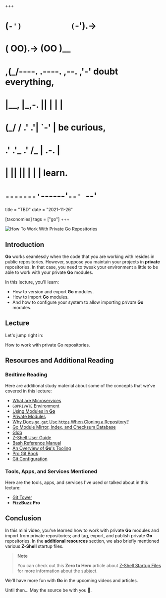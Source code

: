 +++
#   (`-')           (`-').->
#   ( OO).->        (OO )__
# ,(_/----. .----. ,--. ,'-' doubt everything,
# |__,    |\_,-.  ||  | |  |
#  (_/   /    .' .'|  `-'  | be curious,
#  .'  .'_  .'  /_ |  .-.  |
# |       ||      ||  | |  | learn.
# `-------'`------'`--' `--'

title = "TBD"
date = "2021-11-26"

[taxonomies]
tags = ["go"]
+++

![How To Work With Private Go Repositories](/images/size/w1200/2024/03/private.png)

Introduction
------------

**Go** works seamlessly when the code that you are working with resides in public repositories. However, suppose you maintain your projects in **private** repositories. In that case, you need to tweak your environment a little to be able to work with your private **Go** modules.

In this lecture, you'll learn:

*   How to version and export **Go** modules.
*   How to import **Go** modules.
*   And how to configure your system to allow importing _private_ **Go** modules.

Lecture
-------

Let's jump right in:

How to work with private Go repositories.

Resources and Additional Reading
--------------------------------

### Bedtime Reading

Here are additional study material about some of the concepts that we've covered in this lecture:

*   [What are Microservices](https://microservices.io/)
*   [`GOPRIVATE` Environment](https://www.goproxy.io/docs/GOPRIVATE-env.html)
*   [Using Modules in **Go**](https://blog.golang.org/using-go-modules)
*   [Private Modules](https://golang.org/ref/mod#private-modules)
*   [Why Does `go get` Use `https` When Cloning a Repository?](https://golang.org/doc/faq#git_https)
*   [Go Module Mirror, Index, and Checksum Database](https://sum.golang.org/)
*   [Glob](https://en.wikipedia.org/wiki/Glob_(programming))
*   [Z-Shell User Guide](https://zsh.sourceforge.io/Guide/zshguide.html)
*   [Bash Reference Manual](https://www.gnu.org/software/bash/manual/bash.html)
*   [An Overview of **Go**'s Tooling](https://www.alexedwards.net/blog/an-overview-of-go-tooling)
*   [Pro Git Book](https://git-scm.com/book/en/v2)
*   [Git Configuration](https://git-scm.com/book/en/v2/Customizing-Git-Git-Configuration)

### Tools, Apps, and Services Mentioned

Here are the tools, apps, and services I've used or talked about in this lecture:

*   [Git Tower](https://www.git-tower.com/)
*   **FizzBuzz Pro**

Conclusion
---------------

In this mini video, you've learned how to work with private **Go** modules and import from private repositories; and tag, export, and publish private **Go** repositories. In the **additional resources** section, we also briefly mentioned various **Z-Shell** startup files.

> **Note**  
>   
> You can check out this **Zero to Hero** article about 
> [Z-Shell Startup Files](@/tips/zshell-startup-files.md) for more information 
> about the subject.

We'll have more fun with **Go** in the upcoming videos and articles.

Until then... May the source be with you 🦄.
